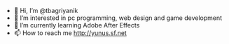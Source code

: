 - 👋 Hi, I’m @tbagriyanik
- 👀 I’m interested in pc programming, web design and game development
- 🌱 I’m currently learning Adobe After Effects
- 📫 How to reach me http://yunus.sf.net

<!---
tbagriyanik/tbagriyanik is a ✨ special ✨ repository because its `README.md` (this file) appears on your GitHub profile.
You can click the Preview link to take a look at your changes.
--->
